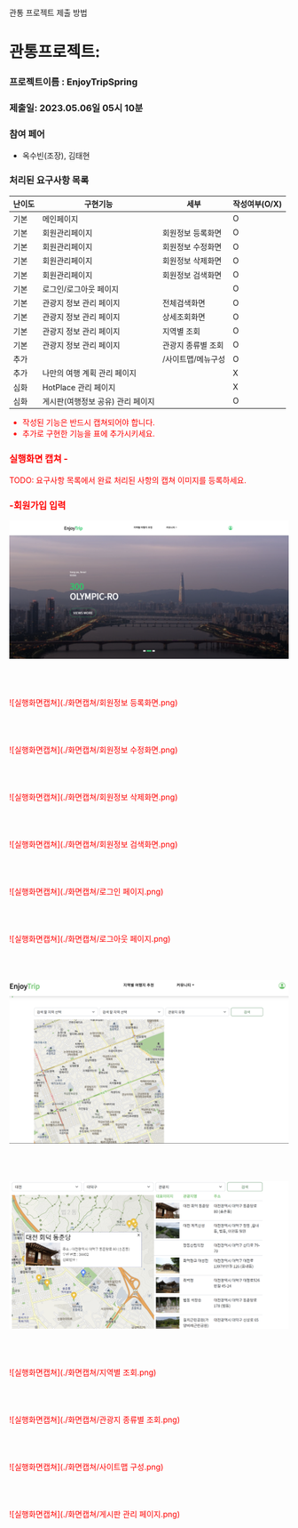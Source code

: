 #

관통 프로젝트 제출 방법

# 관통프로젝트:

### 프로젝트이름 : EnjoyTripSpring

### 제출일: 2023.05.06일 05시 10분

### 참여 페어

- 옥수빈(조장), 김태현

### 처리된 요구사항 목록

| 난이도 | 구현기능                          | 세부               | 작성여부(O/X) |
| ------ | --------------------------------- | ------------------ | ------------- |
| 기본   | 메인페이지                        |                    | O             |
| 기본   | 회원관리페이지                    | 회원정보 등록화면  | O             |
| 기본   | 회원관리페이지                    | 회원정보 수정화면  | O             |
| 기본   | 회원관리페이지                    | 회원정보 삭제화면  | O             |
| 기본   | 회원관리페이지                    | 회원정보 검색화면  | O             |
| 기본   | 로그인/로그아웃 페이지            |                    | O             |
| 기본   | 관광지 정보 관리 페이지           | 전체검색화면       | O             |
| 기본   | 관광지 정보 관리 페이지           | 상세조회화면       | O             |
| 기본   | 관광지 정보 관리 페이지           | 지역별 조회        | O             |
| 기본   | 관광지 정보 관리 페이지           | 관광지 종류별 조회 | O             |
| 추가   |                                   | /사이트맵/메뉴구성 | O             |
| 추가   | 나만의 여행 계획 관리 페이지      |                    | X             |
| 심화   | HotPlace 관리 페이지              |                    | X             |
| 심화   | 게시판(여행정보 공유) 관리 페이지 |                    | O             |

<span style="color:red">

- 작성된 기능은 반드시 캡쳐되어야 합니다.<br>
- 추가로 구현한 기능을 표에 추가시키세요.
  </span>

### 실행화면 캡쳐 -

TODO: 요구사항 목록에서 완료 처리된 사항의 캡쳐 이미지를 등록하세요.

### -회원가입 입력

![실행화면캡쳐](./화면캡쳐/메인페이지.png) <br/><br/><br/><br/>

![실행화면캡쳐](./화면캡쳐/회원정보 등록화면.png) <br/><br/><br/><br/>

![실행화면캡쳐](./화면캡쳐/회원정보 수정화면.png) <br/><br/><br/><br/>

![실행화면캡쳐](./화면캡쳐/회원정보 삭제화면.png) <br/><br/><br/><br/>

![실행화면캡쳐](./화면캡쳐/회원정보 검색화면.png) <br/><br/><br/><br/>

![실행화면캡쳐](./화면캡쳐/로그인 페이지.png) <br/><br/><br/><br/>

![실행화면캡쳐](./화면캡쳐/로그아웃 페이지.png) <br/><br/><br/><br/>

![실행화면캡쳐](./화면캡쳐/전체검색화면.png) <br/><br/><br/><br/>

![실행화면캡쳐](./화면캡쳐/상세조회화면.png) <br/><br/><br/><br/>

![실행화면캡쳐](./화면캡쳐/지역별 조회.png) <br/><br/><br/><br/>

![실행화면캡쳐](./화면캡쳐/관광지 종류별 조회.png) <br/><br/><br/><br/>

![실행화면캡쳐](./화면캡쳐/사이트맵 구성.png) <br/><br/><br/><br/>

![실행화면캡쳐](./화면캡쳐/게시판 관리 페이지.png) <br/><br/><br/><br/>
